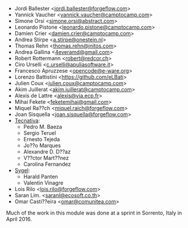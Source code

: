 - Jordi Ballester \<<jordi.ballester@forgeflow.com>\>
- Yannick Vaucher \<<yannick.vaucher@camptocamp.com>\>
- Simone Orsi \<<simone.orsi@abstract.com>\>
- Leonardo Pistone \<<leonardo.pistone@camptocamp.com>\>
- Damien Crier \<<damien.crier@camptocamp.com>\>
- Andrea Stirpe \<<a.stirpe@onestein.nl>\>
- Thomas Rehn \<<thomas.rehn@initos.com>\>
- Andrea Gallina \<<4everamd@gmail.com>\>
- Robert Rottermann \<<robert@redcor.ch>\>
- Ciro Urselli \<<c.urselli@apuliasoftware.it>\>
- Francesco Apruzzese \<<opencode@e-ware.org>\>
- Lorenzo Battistini \<<https://github.com/eLBati>\>
- Julien Coux \<<julien.coux@camptocamp.com>\>
- Akim Juillerat \<<akim.juillerat@camptocamp.com>\>
- Alexis de Lattre \<<alexis@via.ecp.fr>\>
- Mihai Fekete \<<feketemihai@gmail.com>\>
- Miquel Ra??ch \<<miquel.raich@forgeflow.com>\>
- Joan Sisquella \<<joan.sisquella@forgeflow.com>\>
- [Tecnativa](https://www.tecnativa.com):
  - Pedro M. Baeza
  - Sergio Teruel
  - Ernesto Tejeda
  - Jo??o Marques
  - Alexandre D. D??az
  - V??ctor Mart??nez
  - Carolina Fernandez
- [Sygel](https://www.sygel.es):
  - Harald Panten
  - Valentin Vinagre
- Lois Rilo \<<lois.rilo@forgeflow.com>\>
- Saran Lim. \<<saranl@ecosoft.co.th>\>
- Omar Casti??eira \<<omar@comunitea.com>\>

Much of the work in this module was done at a sprint in Sorrento, Italy
in April 2016.
